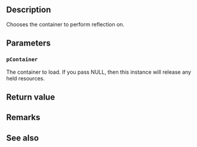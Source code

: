 ## Description

Chooses the container to perform reflection on.

## Parameters

### `pContainer`

The container to load. If you pass NULL, then this instance will release any held resources.

## Return value

## Remarks

## See also